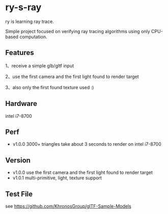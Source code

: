 # ry-s-ray
ry is learning ray trace.

Simple project focused on verifying ray tracing algorithms using only CPU-based computation.

## Features

1、receive a simple glb/gltf input

2、use the first camera  and the first light found to render target

3、also only  the first found texture used  :)

## Hardware

 intel i7-8700

## Perf

- v1.0.0 3000+ triangles take about 3 seconds to render on intel i7-8700

## Version
- v1.0.0 use the first camera  and the first light found to render target
- v1.0.1 multi-primitive, light, texture support

## Test File
see https://github.com/KhronosGroup/glTF-Sample-Models